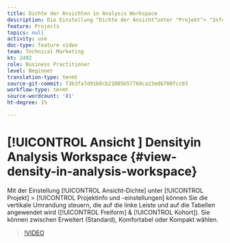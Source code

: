 ```yaml
---
title: Dichte der Ansichten in Analysis Workspace
description: Die Einstellung "Dichte der Ansicht"unter "Projekt"> "Info und Einstellungen"ermöglicht es Ihnen, die vertikale Umrandung zu steuern, die auf die linke Leiste und auf Tabellen (Freiform und Kohorte) angewendet wird. Sie können zwischen Erweitert (Standard), Komfortabel oder Kompakt wählen.
feature: Projects
topics: null
activity: use
doc-type: feature video
team: Technical Marketing
kt: 2492
role: Business Practitioner
level: Beginner
translation-type: tm+mt
source-git-commit: f3b3fa7d91b0cb21005b57768ca23ed6700fcc03
workflow-type: tm+mt
source-wordcount: '81'
ht-degree: 1%

---
```



# [!UICONTROL Ansicht ] Densityin Analysis Workspace  {#view-density-in-analysis-workspace}

Mit der Einstellung [!UICONTROL Ansicht-Dichte] unter [!UICONTROL Projekt] > [!UICONTROL Projektinfo und -einstellungen] können Sie die vertikale Umrandung steuern, die auf die linke Leiste und auf die Tabellen angewendet wird ([!UICONTROL Freiform] &amp; [!UICONTROL Kohort]). Sie können zwischen Erweitert (Standard), Komfortabel oder Kompakt wählen.

>[!VIDEO](https://video.tv.adobe.com/v/25963/?quality=12)
